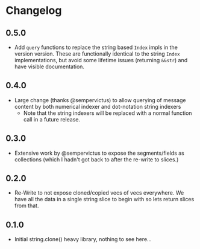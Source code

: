 # Changelog

## 0.5.0
 - Add `query` functions to replace the string based `Index` impls in the version version.  These are functionally identical to the string `Index` implementations, but avoid some lifetime issues (returning `&&str`) and have visible documentation.

## 0.4.0
 - Large change (thanks @sempervictus) to allow querying of message content by both numerical indexer and dot-notation string indexers
    - Note that the string indexers will be replaced with a normal function call in a future release.

## 0.3.0
 - Extensive work by @sempervictus to expose the segments/fields as collections (which I hadn't got back to after the re-write to slices.)

## 0.2.0
-  Re-Write to not expose cloned/copied vecs of vecs everywhere.  We have all the data in a single string slice to begin with so lets return slices from that.

## 0.1.0
- Initial string.clone() heavy library, nothing to see here...
